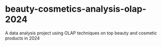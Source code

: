 # beauty-cosmetics-analysis-olap-2024
A data analysis project using OLAP techniques on top beauty and cosmetic products in 2024

